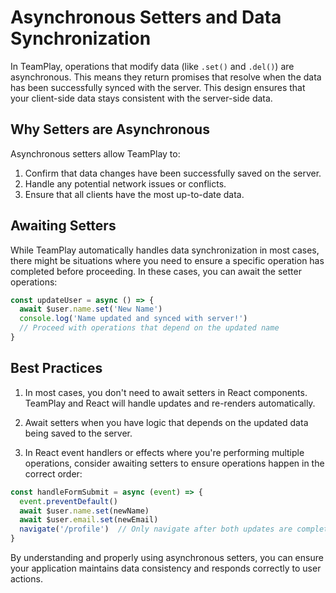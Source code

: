 # Asynchronous Setters and Data Synchronization

In TeamPlay, operations that modify data (like `.set()` and `.del()`) are asynchronous. This means they return promises that resolve when the data has been successfully synced with the server. This design ensures that your client-side data stays consistent with the server-side data.

## Why Setters are Asynchronous

Asynchronous setters allow TeamPlay to:

1. Confirm that data changes have been successfully saved on the server.
2. Handle any potential network issues or conflicts.
3. Ensure that all clients have the most up-to-date data.

## Awaiting Setters

While TeamPlay automatically handles data synchronization in most cases, there might be situations where you need to ensure a specific operation has completed before proceeding. In these cases, you can await the setter operations:

```javascript
const updateUser = async () => {
  await $user.name.set('New Name')
  console.log('Name updated and synced with server!')
  // Proceed with operations that depend on the updated name
}
```

## Best Practices

1. In most cases, you don't need to await setters in React components. TeamPlay and React will handle updates and re-renders automatically.

2. Await setters when you have logic that depends on the updated data being saved to the server.

3. In React event handlers or effects where you're performing multiple operations, consider awaiting setters to ensure operations happen in the correct order:

```javascript
const handleFormSubmit = async (event) => {
  event.preventDefault()
  await $user.name.set(newName)
  await $user.email.set(newEmail)
  navigate('/profile')  // Only navigate after both updates are complete
}
```

By understanding and properly using asynchronous setters, you can ensure your application maintains data consistency and responds correctly to user actions.
